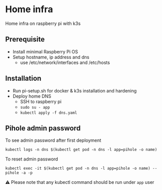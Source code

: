 # Home infra
Home infra on raspberry pi with k3s

## Prerequisite
- Install minimal Raspberry Pi OS
- Setup hostname, ip address and dns
  - use /etc/network/interfaces and /etc/hosts

## Installation
- Run pi-setup.sh for docker & k3s installation and hardening
- Deploy home DNS
  * SSH to raspberry pi
  * `sudo su - app`
  * `kubectl apply -f dns.yaml`

## Pihole admin password
To see admin password after first deployment
```
kubectl logs -n dns $(kubectl get pod -n dns -l app=pihole -o name)
```

To reset admin password
```
kubectl exec -it $(kubectl get pod -n dns -l app=pihole -o name) -- pihole -a -p
```


:warning: Please note that any kubectl command should be run under `app` user
